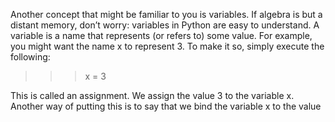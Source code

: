 Another concept that might be familiar to you is variables. If algebra is but a distant memory, don’t worry:
variables in Python are easy to understand. A variable is a name that represents (or refers to) some value. For
example, you might want the name x to represent 3. To make it so, simply execute the following:
>>> x = 3

This is called an assignment. We assign the value 3 to the variable x. Another way of putting this is to say that
we bind the variable x to the value
